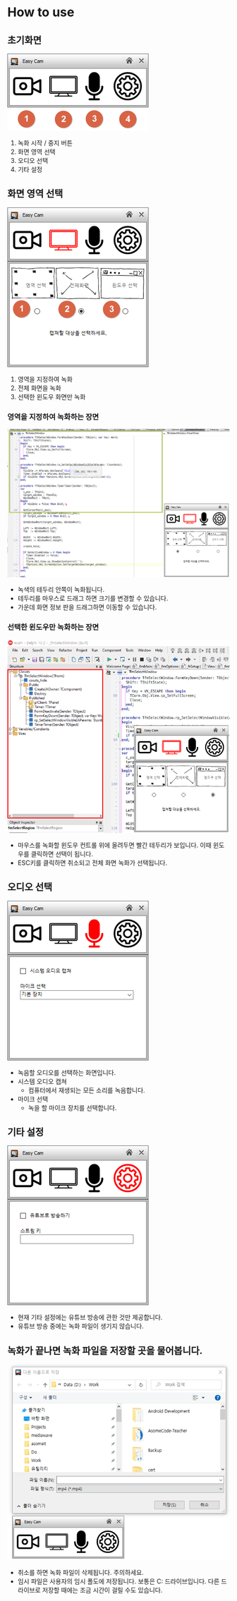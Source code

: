 # How to use

## 초기화면

![](./pic-1.png)

1. 녹화 시작 / 중지 버튼
2. 화면 영역 선택
3. 오디오 선택
4. 기타 설정


## 화면 영역 선택

![](./pic-2.png)

1. 영역을 지정하여 녹화
2. 전체 화면을 녹화
3. 선택한 윈도우 화면만 녹화


### 영역을 지정하여 녹화하는 장면

![](./pic-3.png)

* 녹색의 테두리 안쪽이 녹화됩니다.
* 테두리를 마우스로 드래그 하면 크기를 변경할 수 있습니다.
* 가운데 화면 정보 판을 드래그하면 이동할 수 있습니다.


### 선택한 윈도우만 녹화하는 장면

![](./pic-4.png)

* 마우스를 녹화할 윈도우 컨트롤 위에 올려두면 빨간 테두리가 보입니다. 이때 윈도우를 클릭하면 선택이 됩니다.
* ESC키를 클릭하면 취소되고 전체 화면 녹화가 선택됩니다.


## 오디오 선택

![](./pic-5.png)

* 녹음할 오디오를 선택하는 화면입니다.
* 시스템 오디오 캡쳐
  * 컴퓨터에서 재생되는 모든 소리를 녹음합니다.
* 마이크 선택
  * 녹을 할 마이크 장치를 선택합니다.


## 기타 설정

![](./pic-6.png)

* 현재 기타 설정에는 유튜브 방송에 관한 것만 제공합니다.
* 유튜브 방송 중에는 녹화 파일이 생기지 않습니다.


## 녹화가 끝나면 녹화 파일을 저장할 곳을 물어봅니다.

![](./pic-7.png)

* 취소를 하면 녹화 파일이 삭제됩니다. 주의하세요.
* 임시 파일은 사용자의 임시 폴도에 저장됩니다. 보통은 C: 드라이브입니다. 다른 드라이브로 저장할 때에는 조금 시간이 걸릴 수도 있습니다.
